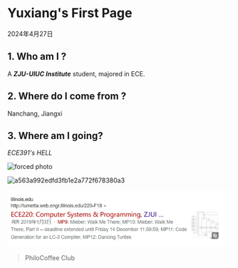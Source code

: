 # Yuxiang's First Page
2024年4月27日

## 1. Who am I ?
A **_ZJU-UIUC Institute_** student, majored in ECE.


## 2. Where do I come from ?
Nanchang, Jiangxi
## 3. Where am I going?
_ECE391's HELL_

![forced photo](./assets/145841723/68a187a3-30e7-423e-bbac-2334e7e6eef9)

![a563a992edfd3fb1e2a772f678380a3](https://github.com/Wanyuxiang-code/Wanyuxiang-code.github.io/assets/145841723/64721116-2016-4583-8056-ddf24526a956)


![220](1.png)
> PhiloCoffee Club

